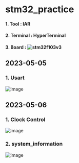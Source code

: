 # stm32_practice
#### 1. Tool : IAR  
#### 2. Terminal : HyperTerminal  
#### 3. Board : ![stm32f103v3](https://user-images.githubusercontent.com/94602114/236626980-a457e66c-db2e-4c41-86d6-596ce43e038a.jpg)

  
## 2023-05-05 
### 1. Usart 
![image](https://user-images.githubusercontent.com/94602114/236396892-758c89d9-6c9e-48f3-8c97-89c6042ac33b.png)

## 2023-05-06  
### 1. Clock Control
![image](https://user-images.githubusercontent.com/94602114/236626607-1a8e4179-5c56-46f3-a78c-25fe0a9682af.png)
  
### 2. system_information  
![image](https://user-images.githubusercontent.com/94602114/236626585-1837623a-fbf1-4be7-8698-383501fab2b1.png)
